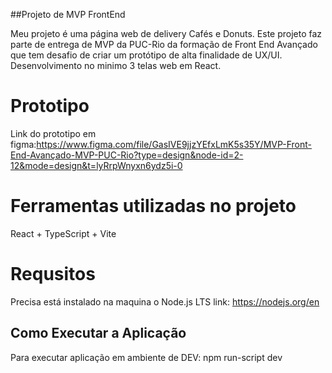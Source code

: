 ##Projeto de MVP FrontEnd

Meu projeto é uma página web de delivery Cafés e Donuts.
Este projeto faz parte de entrega de MVP da PUC-Rio da formação de Front End Avançado que tem desafio de criar um protótipo de alta finalidade de UX/UI. Desenvolvimento no minimo 3 telas web em React.

# Prototipo

Link do prototipo em figma:https://www.figma.com/file/GasIVE9jjzYEfxLmK5s35Y/MVP-Front-End-Avançado-MVP-PUC-Rio?type=design&node-id=2-12&mode=design&t=lyRrpWnyxn6ydz5i-0

# Ferramentas utilizadas no projeto

React + TypeScript + Vite

# Requsitos

Precisa está instalado na maquina o Node.js LTS link: https://nodejs.org/en

## Como Executar a Aplicação

Para executar aplicação em ambiente de DEV:
npm run-script dev
